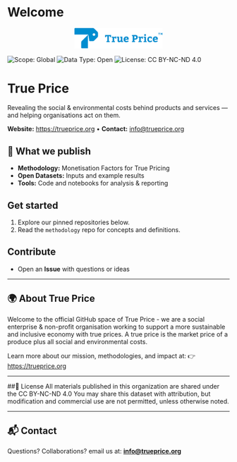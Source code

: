 # Welcome


<p align="center">
  <img src="https://github.com/True-Price-org/.github/blob/093a255554831ff06ad1ee4667287aff37871c7c/profile/TP%20Logo.png" alt="TP logo" width="200" />
</p>


![Scope: Global](https://img.shields.io/badge/Scope-Global-blueviolet)
![Data Type: Open](https://img.shields.io/badge/Data%20Type-Open-blue)
![License: CC BY-NC-ND 4.0](https://img.shields.io/badge/License-CC%20BY--NC--ND%204.0-lightgrey.svg)

# True Price

Revealing the social & environmental costs behind products and services — and helping organisations act on them.

**Website:** https://trueprice.org • **Contact:** info@trueprice.org

## 📁 What we publish
- **Methodology:** Monetisation Factors for True Pricing
- **Open Datasets:** Inputs and example results
- **Tools:** Code and notebooks for analysis & reporting

## Get started
1. Explore our pinned repositories below.
2. Read the `methodology` repo for concepts and definitions.


## Contribute
- Open an **Issue** with questions or ideas

---

## 🌍 About True Price

Welcome to the official GitHub space of True Price - we are a social enterprise & non-profit organisation working to support a more sustainable and inclusive economy with true prices. A true price is the market price of a produce plus all social and environmental costs. 

Learn more about our mission, methodologies, and impact at:
👉 https://trueprice.org

---

##📜 License
All materials published in this organization are shared under the CC BY-NC-ND 4.0 You may share this dataset with attribution, but modification and commercial use are not permitted, unless otherwise noted.


---

## 📬 Contact
Questions? Collaborations? email us at: **info@trueprice.org**

